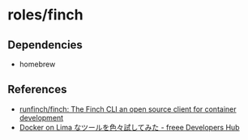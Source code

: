 # roles/finch



## Dependencies
- homebrew



## References
- [runfinch/finch: The Finch CLI an open source client for container development](https://github.com/runfinch/finch)
- [Docker on Lima なツールを色々試してみた - freee Developers Hub](https://developers.freee.co.jp/entry/freee-docker-desktop-alternative)

